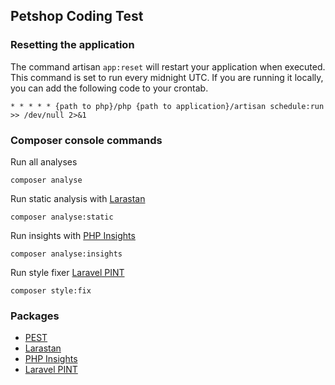 ## Petshop Coding Test

### Resetting the application
The command artisan `app:reset` will restart your application when executed. This command is set to run every midnight UTC. If you are running it locally, you can add the following code to your crontab.
```
* * * * * {path to php}/php {path to application}/artisan schedule:run >> /dev/null 2>&1
```

### Composer console commands
Run all analyses
```shell
composer analyse
```
Run static analysis with [Larastan](https://github.com/nunomaduro/larastan)
```shell
composer analyse:static
```
Run insights with [PHP Insights](https://github.com/nunomaduro/phpinsights)
```shell
composer analyse:insights
```
Run style fixer [Laravel PINT](https://github.com/laravel/pint)
```shell
composer style:fix
```

### Packages
- [PEST](https://github.com/pestphp/pest)
- [Larastan](https://github.com/nunomaduro/larastan)
- [PHP Insights](https://github.com/nunomaduro/phpinsights)
- [Laravel PINT](https://github.com/laravel/pint)